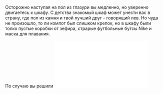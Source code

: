 Осторожно наступая на пол из глазури вы медленно, но уверенно двигаетесь к шкафу. 
С детства знакомый шкаф может унести вас в страну, где пол из камня и твой лучший друг - говорящий лев. 
Но чуда не произошло, то ли компот был слишком крепок, но в шкафу были толко пустые коробки от зефира, страрые футбольные бутсы Nike и 
маска для плавания. 

По случаю вы решили ![пойти поплавать](russian/go-to-swim/go-to-swim.md)